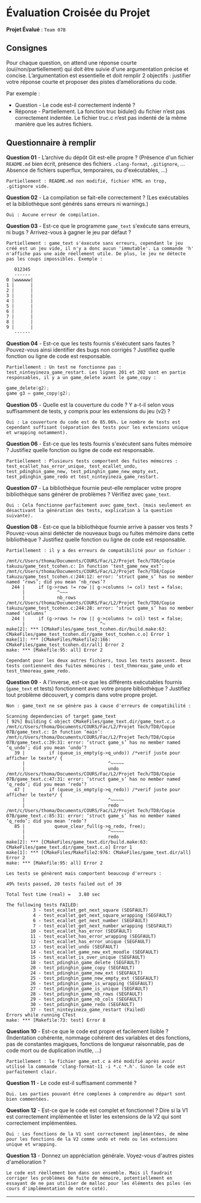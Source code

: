 # Évaluation Croisée du Projet

**Projet Évalué** : `Team 07B`

## Consignes

Pour chaque question, on attend une réponse courte (oui/non/partiellement) qui
doit être suivie d'une argumentation précise et concise. L’argumentation est
essentielle et doit remplir 2 objectifs : justifier votre réponse courte et
proposer des pistes d’améliorations du code.

Par exemple :

* Question - Le code est-il correctement indenté ?
* Réponse - Partiellement. La fonction truc bidule() du fichier n’est pas
  correctement indentée. Le fichier truc.c n’est pas indenté de la même manière
  que les autres fichiers.

## Questionnaire à remplir

**Question 01** - L’archive du dépôt Git est-elle propre ? (Présence d'un
fichier `README.md` bien écrit, présence des fichiers `.clang-format`,
`.gitignore`, ... Absence de fichiers superflux, temporaires, ou d'exécutables,
...)

`Partiellement : README.md non modifié, fichier HTML en trop, .gitignore vide.`

**Question 02** - La compilation se fait-elle correctement ? (Les exécutables et
la bibliothèque sont générés sans erreurs ni warnings.)

`Oui : Aucune erreur de compilation.`

**Question 03** - Est-ce que le programme `game_text` s'exécute sans erreurs, ni
bugs ? Arrivez-vous à gagner le jeu par défaut ?

`Partiellement : game_text s'éxecute sans erreurs, cependant le jeu créé est un jeu vide, il n'y a donc aucun 'immutable'. La commande 'h' n'affiche pas une aide réellement utile. De plus, le jeu ne détecte pas les coups impossibles. Exemple :`
```
   012345
   ------
0 |wwwwww|
1 |      |
2 |      |
3 |      |
4 |      |
5 |      |
6 |      |
7 |      |
8 |      |
9 |      |
   ------
``` 

**Question 04** - Est-ce que les tests fournis s'éxécutent sans fautes ?
Pouvez-vous ainsi identifier des bugs non corrigés ? Justifiez quelle fonction
ou ligne de code est responsable.

`Partiellement : Un test ne fonctionne pas : test_ninteyineza_game_restart. Les lignes 201 et 202 sont en partie responsables, il y a un game_delete avant le game_copy :`
```c
game_delete(g2);
game g3 = game_copy(g2);
```

**Question 05** - Quelle est la couverture du code ? Y a-t-il selon vous
suffisamment de tests, y compris pour les extensions du jeu (v2) ?

`Oui : La couverture du code est de 85.06%. Le nombre de tests est cependant suffisant (séparation des tests pour les extensions unique et wrapping notamment).`

**Question 06** - Est-ce que les tests fournis s'exécutent sans fuites mémoire ?
Justifiez quelle fonction ou ligne de code est responsable.

`Partiellement : Plusieurs tests comportent des fuites mémoires : test_ecallet_has_error_unique, test_ecallet_undo, test_pdinghin_game_new, test_pdinghin_game_new_empty_ext, test_pdinghin_game_redo et test_ninteyineza_game_restart.`

**Question 07** - La bibliothèque fournie peut-elle remplacer votre propre
bibliothèque sans générer de problèmes ? Vérifiez avec `game_text`.

`Oui : Cela fonctionne parfaitement avec game_text. (mais seulement en désactivant la génération des tests, explication à la question suivante).`

**Question 08** - Est-ce que la bibliothèque fournie arrive à passer vos tests ?
Pouvez-vous ainsi detécter de nouveaux bugs ou fuites mémoire dans cette
bibliothèque ? Justifiez quelle fonction ou ligne de code est responsable.

`Partiellement : il y a des erreurs de compatibilité pour un fichier :`
```
/mnt/c/Users/thoma/Documents/COURS/Fac/L2/Projet Tech/TD8/Copie takuzu/game_test_tcohen.c: In function ‘test_game_new_ext’:
/mnt/c/Users/thoma/Documents/COURS/Fac/L2/Projet Tech/TD8/Copie takuzu/game_test_tcohen.c:244:12: error: ‘struct game_s’ has no member named ‘rows’; did you mean ‘nb_rows’?
  244 |     if (g->rows != row || g->columns != col) test = false;
      |            ^~~~
      |            nb_rows
/mnt/c/Users/thoma/Documents/COURS/Fac/L2/Projet Tech/TD8/Copie takuzu/game_test_tcohen.c:244:28: error: ‘struct game_s’ has no member named ‘columns’
  244 |     if (g->rows != row || g->columns != col) test = false;
      |                            ^~
make[2]: *** [CMakeFiles/game_test_tcohen.dir/build.make:63: CMakeFiles/game_test_tcohen.dir/game_test_tcohen.c.o] Error 1
make[1]: *** [CMakeFiles/Makefile2:166: CMakeFiles/game_test_tcohen.dir/all] Error 2
make: *** [Makefile:95: all] Error 2
```
`Cependant pour les deux autres fichiers, tous les tests passent. Deux tests contiennent des fuites mémoires : test_thmoreau_game_undo et test_thmoreau_game_redo.`

**Question 09** - A l'inverse, est-ce que les différents exécutables fournis
(`game_text` et tests) fonctionnent avec votre propre bibliothèque ? Justifiez
tout problème découvert, y compris dans votre propre projet.

`Non : game_text ne se génère pas à cause d'erreurs de compatibilité :`
```
Scanning dependencies of target game_text
[ 92%] Building C object CMakeFiles/game_text.dir/game_text.c.o
/mnt/c/Users/thoma/Documents/COURS/Fac/L2/Projet Tech/TD8/Copie 07B/game_text.c: In function ‘main’:
/mnt/c/Users/thoma/Documents/COURS/Fac/L2/Projet Tech/TD8/Copie 07B/game_text.c:39:31: error: ‘struct game_s’ has no member named ‘q_undo’; did you mean ‘undo’?
   39 |         if (queue_is_empty(g->q_undo)) /*verif juste pour afficher le texte*/ {
      |                               ^~~~~~
      |                               undo
/mnt/c/Users/thoma/Documents/COURS/Fac/L2/Projet Tech/TD8/Copie 07B/game_text.c:47:31: error: ‘struct game_s’ has no member named ‘q_redo’; did you mean ‘redo’?
   47 |         if (queue_is_empty(g->q_redo)) /*verif juste pour afficher le texte*/ {
      |                               ^~~~~~
      |                               redo
/mnt/c/Users/thoma/Documents/COURS/Fac/L2/Projet Tech/TD8/Copie 07B/game_text.c:85:31: error: ‘struct game_s’ has no member named ‘q_redo’; did you mean ‘redo’?
   85 |           queue_clear_full(g->q_redo, free);
      |                               ^~~~~~
      |                               redo
make[2]: *** [CMakeFiles/game_text.dir/build.make:63: CMakeFiles/game_text.dir/game_text.c.o] Error 1
make[1]: *** [CMakeFiles/Makefile2:976: CMakeFiles/game_text.dir/all] Error 2
make: *** [Makefile:95: all] Error 2
```
`Les tests se génèrent mais comportent beaucoup d'erreurs :`
```
49% tests passed, 20 tests failed out of 39

Total Test time (real) =   3.80 sec

The following tests FAILED:
          3 - test_ecallet_get_next_square (SEGFAULT)
          4 - test_ecallet_get_next_square_wrapping (SEGFAULT)
          6 - test_ecallet_get_next_number (SEGFAULT)
          7 - test_ecallet_get_next_number_wrapping (SEGFAULT)
         10 - test_ecallet_has_error (SEGFAULT)
         11 - test_ecallet_has_error_wrapping (SEGFAULT)
         12 - test_ecallet_has_error_unique (SEGFAULT)
         13 - test_ecallet_undo (SEGFAULT)
         14 - test_ecallet_game_new_ext_moodle (SEGFAULT)
         15 - test_ecallet_is_over_unique (SEGFAULT)
         18 - test_pdinghin_game_delete (SEGFAULT)
         20 - test_pdinghin_game_copy (SEGFAULT)
         24 - test_pdinghin_game_new_ext (SEGFAULT)
         25 - test_pdinghin_game_new_empty_ext (SEGFAULT)
         26 - test_pdinghin_game_is_wrapping (SEGFAULT)
         27 - test_pdinghin_game_is_unique (SEGFAULT)
         28 - test_pdinghin_game_nb_rows (SEGFAULT)
         29 - test_pdinghin_game_nb_cols (SEGFAULT)
         30 - test_pdinghin_game_redo (SEGFAULT)
         37 - test_ninteyineza_game_restart (Failed)
Errors while running CTest
make: *** [Makefile:73: test] Error 8
```

**Question 10** - Est-ce que le code est propre et facilement lisible ?
(Indentation cohérente, nommage cohérent des variables et des fonctions, pas de
constantes magiques, fonctions de longueur raisonnable, pas de code mort ou de
duplication inutile, ...)

`Partiellement : le fichier game_ext.c a été modifié après avoir utilisé la commande 'clang-format-11 -i *.c *.h'. Sinon le code est parfaitement clair.`

**Question 11** - Le code est-il suffisament commenté ?

`Oui. Les parties pouvant être complexes à comprendre au départ sont bien commentées.`

**Question 12** - Est-ce que le code est complet et fonctionnel ? Dire si la V1
est correctement implémentée et lister les extensions de la V2 qui sont
correctement implémentées.

`Oui : Les fonctions de la V1 sont correctement implémentées, de même pour les fonctions de la V2 comme undo et redo ou les extensions unique et wrapping. `

**Question 13** - Donnez un appréciation générale. Voyez-vous d'autres pistes
d'amélioration ?

`Le code est réellement bon dans son ensemble. Mais il faudrait corriger les problèmes de fuite de mémoire, potentiellement en essayant de ne pas utiliser de malloc pour les éléments des piles (en cours d'implémentation de notre coté).`

---
